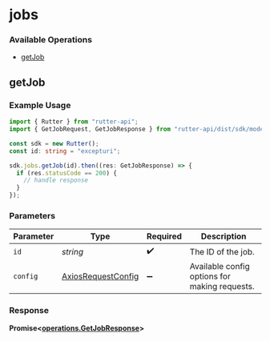 # jobs

### Available Operations

* [getJob](#getjob)

## getJob

### Example Usage

```typescript
import { Rutter } from "rutter-api";
import { GetJobRequest, GetJobResponse } from "rutter-api/dist/sdk/models/operations";

const sdk = new Rutter();
const id: string = "excepturi";

sdk.jobs.getJob(id).then((res: GetJobResponse) => {
  if (res.statusCode == 200) {
    // handle response
  }
});
```

### Parameters

| Parameter                                                    | Type                                                         | Required                                                     | Description                                                  |
| ------------------------------------------------------------ | ------------------------------------------------------------ | ------------------------------------------------------------ | ------------------------------------------------------------ |
| `id`                                                         | *string*                                                     | :heavy_check_mark:                                           | The ID of the job.                                           |
| `config`                                                     | [AxiosRequestConfig](https://axios-http.com/docs/req_config) | :heavy_minus_sign:                                           | Available config options for making requests.                |


### Response

**Promise<[operations.GetJobResponse](../../models/operations/getjobresponse.md)>**

